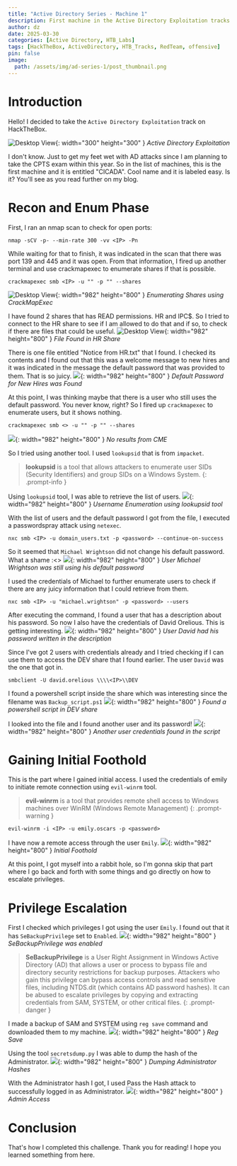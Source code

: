 ```yaml
---
title: "Active Directory Series - Machine 1"
description: First machine in the Active Directory Exploitation tracks in HackTheBox.
author: dz
date: 2025-03-30
categories: [Active Directory, HTB_Labs]
tags: [HackTheBox, ActiveDirectory, HTB_Tracks, RedTeam, offensive]
pin: false
image:
  path: /assets/img/ad-series-1/post_thumbnail.png
---
```


# Introduction

Hello! I decided to take the `Active Directory Exploitation` track on HackTheBox. 

![Desktop View](/assets/img/ad-series-1/image1.png){: width="300" height="300" }
_Active Directory Exploitation_

I don't know. Just to get my feet wet with AD attacks since I am planning to take the CPTS exam within this year. 
So in the list of machines, this is the first machine and it is entitled "CICADA". Cool name and it is labeled easy. Is it? You'll see as you read further on my blog.

# Recon and Enum Phase

First, I ran an nmap scan to check for open ports:

``` terminal
nmap -sCV -p- --min-rate 300 -vv <IP> -Pn
```

While waiting for that to finish, it was indicated in the scan that there was port 139 and 445 and it was open. From that information, I fired up another terminal and 
use crackmapexec to enumerate shares if that is possible. 

``` terminal
crackmapexec smb <IP> -u "" -p "" --shares
```
![Desktop View](/assets/img/ad-series-1/ss1.png){: width="982" height="800" }
_Enumerating Shares using CrackMapExec_

I have found 2 shares that has READ permissions. HR and IPC$. So I tried to connect to the HR share to see if I am allowed to do that and if so, to check if there are 
files that could be useful.
![Desktop View](/assets/img/ad-series-1/ss2.png){: width="982" height="800" }
_File Found in HR Share_

There is one file entitled "Notice from HR.txt" that I found. I checked its contents and I found out that this was a welcome message to new hires and it was indicated in the message the default password that was provided to them. That is so juicy.
![](/assets/img/ad-series-1/ss3.png){: width="982" height="800" }
_Default Password for New Hires was Found_

At this point, I was thinking maybe that there is a user who still uses the default password. You never know, right? So I fired up `crackmapexec` to enumerate users, but it shows nothing.

``` terminal
crackmapexec smb <> -u "" -p "" --shares
```
![](/assets/img/ad-series-1/ss4.png){: width="982" height="800" }
_No results from CME_

So I tried using another tool. I used `lookupsid` that is from `impacket`.
> **lookupsid** is a tool that allows attackers to enumerate user SIDs (Security Identifiers) and group SIDs on a Windows System.
{: .prompt-info }

Using `lookupsid` tool, I was able to retrieve the list of users.
![](/assets/img/ad-series-1/ss5.png){: width="982" height="800" }
_Username Enumeration using lookupsid tool_

With the list of users and the default password I got from the file, I executed a passwordspray attack using `netexec`.
```
nxc smb <IP> -u domain_users.txt -p <password> --continue-on-success
```
So it seemed that `Michael Wrightson` did not change his default password. What a shame :<>
![](/assets/img/ad-series-1/ss6.png){: width="982" height="800" }
_User Michael Wrightson was still using his default password_

I used the credentials of Michael to further enumerate users to check if there are any juicy information that I could retrieve from them.
```
nxc smb <IP> -u "michael.wrightson" -p <password> --users
```
After executing the command, I found a user that has a description about his password. So now I also have the credentials of David Orelious. This is getting interesting. 
![](/assets/img/ad-series-1/ss7.png){: width="982" height="800" }
_User David had his password written in the description_

Since I've got 2 users with credentials already and I tried checking if I can use them to access the DEV share that I found earlier. The user `David` was the one that got in.
```
smbclient -U david.orelious \\\\<IP>\\DEV
```
 I found a powershell script inside the share which was interesting since the filename was `Backup_script.ps1`
 ![](/assets/img/ad-series-1/ss8.png){: width="982" height="800" }
_Found a powershell script in DEV share_

I looked into the file and I found another user and its password! 
 ![](/assets/img/ad-series-1/ss9.png){: width="982" height="800" }
_Another user credentials found in the script_

# Gaining Initial Foothold

This is the part where I gained initial access. I used the credentials of emily to initiate remote connection using `evil-winrm` tool. 
> **evil-winrm** is a tool that provides remote shell access to Windows machines over WinRM (Windows Remote Management)
{: .prompt-warning }

```
evil-winrm -i <IP> -u emily.oscars -p <password>
```
I have now a remote access through the user `Emily`.
 ![](/assets/img/ad-series-1/ss10.png){: width="982" height="800" }
_Initial Foothold_

At this point, I got myself into a rabbit hole, so I'm gonna skip that part where I go back and forth with some things and go directly on how to escalate privileges. 

# Privilege Escalation

First I checked which privileges I got using the user `Emily`. I found out that it has `SeBackupPrivilege` set to `Enabled`.
 ![](/assets/img/ad-series-1/ss12.png){: width="982" height="800" }
_SeBackupPrivilege was enabled_
> **SeBackupPrivilege** is a User Right Assignment in Windows Active Directory (AD) that allows a user or process to bypass file and directory security restrictions for backup purposes. Attackers who gain this privilege can bypass access controls and read sensitive files, including NTDS.dit (which contains AD password hashes). It can be abused to escalate privileges by copying and extracting credentials from SAM, SYSTEM, or other critical files.
{: .prompt-danger }

I made a backup of SAM and SYSTEM using `reg save` command and downloaded them to my machine.
 ![](/assets/img/ad-series-1/ss13.png){: width="982" height="800" }
_Reg Save_

Using the tool `secretsdump.py` I was able to dump the hash of the Administrator.
 ![](/assets/img/ad-series-1/ss15.png){: width="982" height="800" }
_Dumping Administrator Hashes_

With the Administrator hash I got, I used Pass the Hash attack to successfully logged in as Administrator.
 ![](/assets/img/ad-series-1/ss16.png){: width="982" height="800" }
_Admin Access_

# Conclusion
That's how I completed this challenge. Thank you for reading! I hope you learned something from here. 